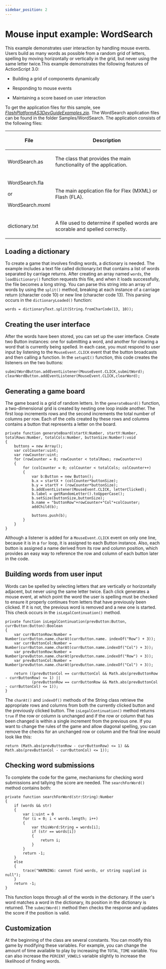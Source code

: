 ```yaml
---
sidebar_position: 2
---
```


# Mouse input example: WordSearch

This example demonstrates user interaction by handling mouse events. Users build
as many words as possible from a random grid of letters, spelling by moving
horizontally or vertically in the grid, but never using the same letter
twice.This example demonstrates the following features of ActionScript 3.0:

- Building a grid of components dynamically

- Responding to mouse events

- Maintaining a score based on user interaction

To get the application files for this sample, see
[_FlashPlatformAS3DevGuideExamples.zip_](https://github.com/joshtynjala/flash-platform-as3-dev-guide-examples/releases/tag/original).
The WordSearch application files can be found in the folder Samples/WordSearch.
The application consists of the following files:

<table>
<thead>
	<tr>
		<th><p>File</p></th>
		<th><p>Description</p></th>
	</tr>
</thead>
<tbody>
	<tr>
		<td><p>WordSearch.as</p></td>
		<td><p>The class that provides the main functionality of the application.</p></td>
	</tr>
	<tr>
		<td>
			<p>WordSearch.fla</p>
			<p>or</p>
			<p>WordSearch.mxml</p>
		</td>
		<td><p>The main application file for Flex (MXML) or Flash
(FLA).</p></td>
	</tr>
	<tr>
		<td><p>dictionary.txt</p></td>
		<td><p>A file used to determine if spelled words are scorable and
spelled correctly.</p></td>
	</tr>
</tbody>
</table>

## Loading a dictionary

To create a game that involves finding words, a dictionary is needed. The
example includes a text file called dictionary.txt that contains a list of words
separated by carriage returns. After creating an array named `words`, the
`loadDictionary()` function requests this file, and when it loads successfully,
the file becomes a long string. You can parse this string into an array of words
by using the `split()` method, breaking at each instance of a carriage return
(character code 10) or new line (character code 13). This parsing occurs in the
`dictionaryLoaded()` function:

    words = dictionaryText.split(String.fromCharCode(13, 10));

## Creating the user interface

After the words have been stored, you can set up the user interface. Create two
Button instances: one for submitting a word, and another for clearing a word
that is currently being spelled. In each case, you must respond to user input by
listening to the `MouseEvent.CLICK` event that the button broadcasts and then
calling a function. In the `setupUI()` function, this code creates the listeners
on the two buttons:

    submitWordButton.addEventListener(MouseEvent.CLICK,submitWord);
    clearWordButton.addEventListener(MouseEvent.CLICK,clearWord);

## Generating a game board

The game board is a grid of random letters. In the `generateBoard()` function, a
two-dimensional grid is created by nesting one loop inside another. The first
loop increments rows and the second increments the total number of columns per
row. Each of the cells created by these rows and columns contains a button that
represents a letter on the board.

    private function generateBoard(startX:Number, startY:Number, totalRows:Number, totalCols:Number, buttonSize:Number):void
    {
    	buttons = new Array();
    	var colCounter:uint;
    	var rowCounter:uint;
    	for (rowCounter = 0; rowCounter < totalRows; rowCounter++)
    	{
    		for (colCounter = 0; colCounter < totalCols; colCounter++)
    		{
    			var b:Button = new Button();
    			b.x = startX + (colCounter*buttonSize);
    			b.y = startY + (rowCounter*buttonSize);
    			b.addEventListener(MouseEvent.CLICK, letterClicked);
    			b.label = getRandomLetter().toUpperCase();
    			b.setSize(buttonSize,buttonSize);
    			b.name = "buttonRow"+rowCounter+"Col"+colCounter;
    			addChild(b);

    			buttons.push(b);
    		}
    	}
    }

Although a listener is added for a `MouseEvent.CLICK` event on only one line,
because it is in a `for` loop, it is assigned to each Button instance. Also,
each button is assigned a name derived from its row and column position, which
provides an easy way to reference the row and column of each button later in the
code.

## Building words from user input

Words can be spelled by selecting letters that are vertically or horizontally
adjacent, but never using the same letter twice. Each click generates a mouse
event, at which point the word the user is spelling must be checked to ensure it
properly continues from letters that have previously been clicked. If it is not,
the previous word is removed and a new one is started. This check occurs in the
`isLegalContinuation()` method.

    private function isLegalContinuation(prevButton:Button, currButton:Button):Boolean
    {
    	var currButtonRow:Number = Number(currButton.name.charAt(currButton.name. indexOf("Row") + 3));
    	var currButtonCol:Number = Number(currButton.name.charAt(currButton.name.indexOf("Col") + 3));
    	var prevButtonRow:Number = Number(prevButton.name.charAt(prevButton.name.indexOf("Row") + 3));
    	var prevButtonCol:Number = Number(prevButton.name.charAt(prevButton.name.indexOf("Col") + 3));

    	return ((prevButtonCol == currButtonCol && Math.abs(prevButtonRow - currButtonRow) <= 1) ||
    			(prevButtonRow == currButtonRow && Math.abs(prevButtonCol - currButtonCol) <= 1));
    }

The `charAt()` and `indexOf()` methods of the String class retrieve the
appropriate rows and columns from both the currently clicked button and the
previously clicked button. The `isLegalContinuation()` method returns `true` if
the row or column is unchanged and if the row or column that has been changed is
within a single increment from the previous one. If you want to change the rules
of the game and allow diagonal spelling, you can remove the checks for an
unchanged row or column and the final line would look like this:

    return (Math.abs(prevButtonRow - currButtonRow) <= 1) && Math.abs(prevButtonCol - currButtonCol) <= 1));

## Checking word submissions

To complete the code for the game, mechanisms for checking word submissions and
tallying the score are needed. The `searchForWord()` method contains both:

    private function searchForWord(str:String):Number
    {
    	if (words && str)
    	{
    		var i:uint = 0
    		for (i = 0; i < words.length; i++)
    		{
    			var thisWord:String = words[i];
    			if (str == words[i])
    			{
    				return i;
    			}
    		}
    		return -1;
    	}
    	else
    	{
    		trace("WARNING: cannot find words, or string supplied is null");
    	}
    	return -1;
    }

This function loops through all of the words in the dictionary. If the user's
word matches a word in the dictionary, its position in the dictionary is
returned. The `submitWord()` method then checks the response and updates the
score if the position is valid.

## Customization

At the beginning of the class are several constants. You can modify this game by
modifying these variables. For example, you can change the amount of time
available to play by increasing the `TOTAL_TIME` variable. You can also increase
the `PERCENT_VOWELS` variable slightly to increase the likelihood of finding
words.
